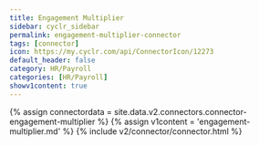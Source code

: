```yaml
---
title: Engagement Multiplier
sidebar: cyclr_sidebar
permalink: engagement-multiplier-connector
tags: [connector]
icon: https://my.cyclr.com/api/ConnectorIcon/12273
default_header: false
category: HR/Payroll
categories: [HR/Payroll]
showv1content: true
---
```

{% assign connectordata = site.data.v2.connectors.connector-engagement-multiplier %}
{% assign v1content = 'engagement-multiplier.md' %}
{% include v2/connector/connector.html %}	